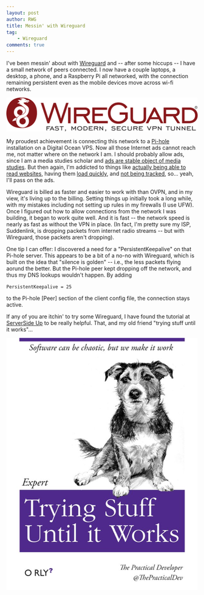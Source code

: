 ```yaml
---
layout: post
author: RWG
title: Messin' with Wireguard 
tag:
    - Wireguard
comments: true
---
```


I've been messin' about with [Wireguard](https://www.wireguard.com/) and -- after some hiccups -- I have a small network of peers connected. I now have a couple laptops, a desktop, a phone, and a Raspberry Pi all networked, with the connection remaining persistent even as the mobile devices move across wi-fi networks. 

![The Wireguard logo](/assets/images/wireguard.svg)

<!-- more -->

My proudest achievement is connecting this network to a [Pi-hole](https://pi-hole.net/) installation on a Digital Ocean VPS. Now all those Internet ads cannot reach me, not matter where on the network I am. I should probably allow ads, since I am a media studies scholar and [ads are stable object of media studies](https://xroads.virginia.edu/~DRBR2/rwilliams.pdf). But then again, I'm addicted to things like [actually being able to read websites](https://marketingland.com/pop-up-ads-why-everyone-hates-them-and-why-theyll-never-die-273343), having them [load quickly](https://thetechieguy.com/ad-blocker-impact-internet-speed/), and [not being tracked](https://brianchristner.io/how-a-single-raspberry-pi-made-my-home-network-faster/), so... yeah, I'll pass on the ads.

Wireguard is billed as faster and easier to work with than OVPN, and in my view, it's living up to the billing. 
Setting things up initially took a long while, with my mistakes including not setting up rules in my firewalls (I use UFW). Once I figured out how to allow connections from the network I was building, it began to work quite well. And it is fast -- the network speed is nearly as fast as without the VPN in place. (In fact, I'm pretty sure my ISP, Suddenlink, is dropping packets from internet radio streams -- but with Wireguard, those packets aren't dropping). 

One tip I can offer: I discovered a need for a "PersistentKeepalive" on that Pi-hole server. This appears to be a bit of a no-no with Wireguard, which is built on the idea that "silence is golden" -- i.e., the less packets flying aorund the better. But the Pi-hole peer kept dropping off the network, and thus my DNS lookups wouldn't happen. By adding 

    PersistentKeepalive = 25

to the Pi-hole [Peer] section of the client config file, the connection stays active.

If any of you are itchin' to try some Wireguard, I have found the tutorial at [ServerSide Up](https://serversideup.net/courses/gain-flexibility-and-increase-privacy-with-wireguard-vpn/) to be really helpful. That, and my old friend "trying stuff until it works"...

![A parody of O'Reilly tech books. This cover says "Trying Stuff Until It Works"](/assets/images/try.jpg)


